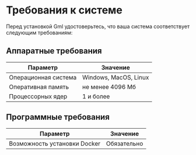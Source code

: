 # Требования к системе

Перед установкой Gml удостоверьтесь, что ваша система соответствует следующим требованиям:

## Аппаратные требования
| Параметр             | Значение              |
|----------------------|-----------------------|
| Операционная система | Windows, MacOS, Linux |
| Оперативная память   | не менее 4096 Мб      |
| Процессорных ядер    | 1 и более             |


## Программные требования
| Параметр                     | Значение         |
|------------------------------|------------------|
| Возможность установки Docker | Обязательно      |